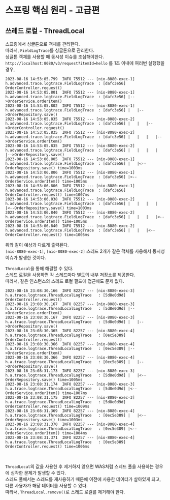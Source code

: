 # 스프링 핵심 원리 - 고급편

## 쓰레드 로컬 - ThreadLocal

스프링에서 싱글톤으로 객체를 관리한다.  
따라서, `FieldLogTrace`를 싱글톤으로 관리한다.  
싱글톤 객체를 사용할 때 동시성 이슈를 조심해야한다.  
`http://localhost:8080/v3/request?itemId=hello` 를 1초 이내에 여러번 실행했을 경우,

```
2023-08-16 14:53:05.799  INFO 75512 --- [nio-8080-exec-1] h.advanced.trace.logtrace.FieldLogTrace  : [dafc3e56] OrderController.request()
2023-08-16 14:53:05.801  INFO 75512 --- [nio-8080-exec-1] h.advanced.trace.logtrace.FieldLogTrace  : [dafc3e56] |-->OrderService.orderItem()
2023-08-16 14:53:05.802  INFO 75512 --- [nio-8080-exec-1] h.advanced.trace.logtrace.FieldLogTrace  : [dafc3e56] |   |-->OrderRepository.save()
2023-08-16 14:53:05.835  INFO 75512 --- [nio-8080-exec-2] h.advanced.trace.logtrace.FieldLogTrace  : [dafc3e56] |   |   |-->OrderController.request()
2023-08-16 14:53:05.835  INFO 75512 --- [nio-8080-exec-2] h.advanced.trace.logtrace.FieldLogTrace  : [dafc3e56] |   |   |   |-->OrderService.orderItem()
2023-08-16 14:53:05.835  INFO 75512 --- [nio-8080-exec-2] h.advanced.trace.logtrace.FieldLogTrace  : [dafc3e56] |   |   |   |   |-->OrderRepository.save()
2023-08-16 14:53:06.805  INFO 75512 --- [nio-8080-exec-1] h.advanced.trace.logtrace.FieldLogTrace  : [dafc3e56] |   |<--OrderRepository.save() time=1003ms
2023-08-16 14:53:06.806  INFO 75512 --- [nio-8080-exec-1] h.advanced.trace.logtrace.FieldLogTrace  : [dafc3e56] |<--OrderService.orderItem() time=1005ms
2023-08-16 14:53:06.806  INFO 75512 --- [nio-8080-exec-1] h.advanced.trace.logtrace.FieldLogTrace  : [dafc3e56] OrderController.request() time=1007ms
2023-08-16 14:53:06.838  INFO 75512 --- [nio-8080-exec-2] h.advanced.trace.logtrace.FieldLogTrace  : [dafc3e56] |   |   |   |   |<--OrderRepository.save() time=1003ms
2023-08-16 14:53:06.840  INFO 75512 --- [nio-8080-exec-2] h.advanced.trace.logtrace.FieldLogTrace  : [dafc3e56] |   |   |   |<--OrderService.orderItem() time=1005ms
2023-08-16 14:53:06.840  INFO 75512 --- [nio-8080-exec-2] h.advanced.trace.logtrace.FieldLogTrace  : [dafc3e56] |   |   |<--OrderController.request() time=1005ms
```

위와 같이 예상과 다르게 출력된다.  
`[nio-8080-exec-1]`, `[nio-8080-exec-2]` 스레드 2개가 같은 객체를 사용해서 동시성 이슈가 발생한 것이다.
<br>

`ThreadLocal`을 통해 해결할 수 있다.  
스레드 로컬을 사용하면 각 스레드마다 별도의 내부 저장소를 제공한다.  
따라서, 같은 인스턴스의 스레드 로컬 필드에 접근해도 문제 없다.

```
2023-08-16 23:08:30.166  INFO 82257 --- [nio-8080-exec-3] h.a.trace.logtrace.ThreadLocalLogTrace   : [5d8e0d9d] OrderController.request()
2023-08-16 23:08:30.167  INFO 82257 --- [nio-8080-exec-3] h.a.trace.logtrace.ThreadLocalLogTrace   : [5d8e0d9d] |-->OrderService.orderItem()
2023-08-16 23:08:30.167  INFO 82257 --- [nio-8080-exec-3] h.a.trace.logtrace.ThreadLocalLogTrace   : [5d8e0d9d] |   |-->OrderRepository.save()
2023-08-16 23:08:30.365  INFO 82257 --- [nio-8080-exec-4] h.a.trace.logtrace.ThreadLocalLogTrace   : [0ec5e389] OrderController.request()
2023-08-16 23:08:30.366  INFO 82257 --- [nio-8080-exec-4] h.a.trace.logtrace.ThreadLocalLogTrace   : [0ec5e389] |-->OrderService.orderItem()
2023-08-16 23:08:30.366  INFO 82257 --- [nio-8080-exec-4] h.a.trace.logtrace.ThreadLocalLogTrace   : [0ec5e389] |   |-->OrderRepository.save()
2023-08-16 23:08:31.173  INFO 82257 --- [nio-8080-exec-3] h.a.trace.logtrace.ThreadLocalLogTrace   : [5d8e0d9d] |   |<--OrderRepository.save() time=1005ms
2023-08-16 23:08:31.174  INFO 82257 --- [nio-8080-exec-3] h.a.trace.logtrace.ThreadLocalLogTrace   : [5d8e0d9d] |<--OrderService.orderItem() time=1007ms
2023-08-16 23:08:31.175  INFO 82257 --- [nio-8080-exec-3] h.a.trace.logtrace.ThreadLocalLogTrace   : [5d8e0d9d] OrderController.request() time=1009ms
2023-08-16 23:08:31.369  INFO 82257 --- [nio-8080-exec-4] h.a.trace.logtrace.ThreadLocalLogTrace   : [0ec5e389] |   |<--OrderRepository.save() time=1003ms
2023-08-16 23:08:31.370  INFO 82257 --- [nio-8080-exec-4] h.a.trace.logtrace.ThreadLocalLogTrace   : [0ec5e389] |<--OrderService.orderItem() time=1004ms
2023-08-16 23:08:31.371  INFO 82257 --- [nio-8080-exec-4] h.a.trace.logtrace.ThreadLocalLogTrace   : [0ec5e389] OrderController.request() time=1006ms
```

<br>

`ThreadLocal`의 값을 사용한 후 제거하지 않으면 WAS처럼 스레드 풀을 사용하는 경우에 심각한 문제가 발생할 수 있다.  
스레드 풀에서는 스레드를 재사용하기 때문에 이전에 사용한 데이터가 살아있게 되고, 다른 사용자가 해당 데이터를 사용할 수 있다.  
따라서, `ThreadLocal.remove()`로 스레드 로컬를 제거해야 한다.
